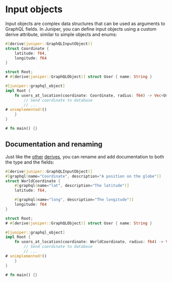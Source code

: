 # Input objects

Input objects are complex data structures that can be used as arguments to
GraphQL fields. In Juniper, you can define input objects using a custom derive
attribute, similar to simple objects and enums:

```rust
#[derive(juniper::GraphQLInputObject)]
struct Coordinate {
    latitude: f64,
    longitude: f64
}

struct Root;
# #[derive(juniper::GraphQLObject)] struct User { name: String }

#[juniper::graphql_object]
impl Root {
    fn users_at_location(coordinate: Coordinate, radius: f64) -> Vec<User> {
        // Send coordinate to database
        // ...
# unimplemented!()
    }
}

# fn main() {}
```

## Documentation and renaming

Just like the [other](objects/defining_objects.md) [derives](enums.md), you can rename
and add documentation to both the type and the fields:

```rust
#[derive(juniper::GraphQLInputObject)]
#[graphql(name="Coordinate", description="A position on the globe")]
struct WorldCoordinate {
    #[graphql(name="lat", description="The latitude")]
    latitude: f64,

    #[graphql(name="long", description="The longitude")]
    longitude: f64
}

struct Root;
# #[derive(juniper::GraphQLObject)] struct User { name: String }

#[juniper::graphql_object]
impl Root {
    fn users_at_location(coordinate: WorldCoordinate, radius: f64) -> Vec<User> {
        // Send coordinate to database
        // ...
# unimplemented!()
    }
}

# fn main() {}
```
